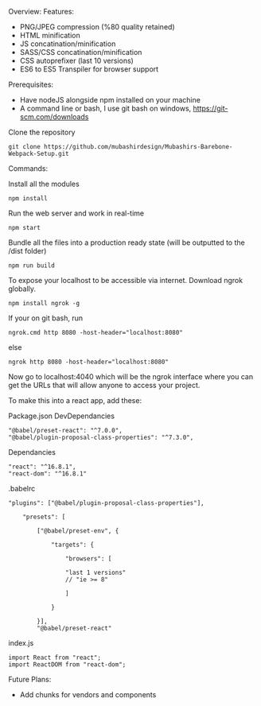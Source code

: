 Overview:
Features:
- PNG/JPEG compression (%80 quality retained)
- HTML minification
- JS concatination/minification
- SASS/CSS concatination/minification
- CSS autoprefixer (last 10 versions)
- ES6 to ES5 Transpiler for browser support

Prerequisites:
- Have nodeJS alongside npm installed on your machine
- A command line or bash, I use git bash on windows, https://git-scm.com/downloads


Clone the repository

```
git clone https://github.com/mubashirdesign/Mubashirs-Barebone-Webpack-Setup.git
```

Commands:

Install all the modules
```
npm install
```

Run the web server and work in real-time
```
npm start
```

Bundle all the files into a production ready state (will be outputted to the /dist folder)
```
npm run build
```

To expose your localhost to be accessible via internet. Download ngrok globally.
```
npm install ngrok -g
```

If your on git bash, run 
```
ngrok.cmd http 8080 -host-header="localhost:8080"
```
else 
```
ngrok http 8080 -host-header="localhost:8080"
```

Now go to localhost:4040 which will be the ngrok interface where you can get the URLs that will allow anyone to access your project.



To make this into a react app, add these:

Package.json
DevDependancies
```
"@babel/preset-react": "^7.0.0",
"@babel/plugin-proposal-class-properties": "^7.3.0",
```
Dependancies
```
"react": "^16.8.1",
"react-dom": "^16.8.1"
```


.babelrc
```
"plugins": ["@babel/plugin-proposal-class-properties"],

    "presets": [

        ["@babel/preset-env", {

            "targets": {

                "browsers": [

                "last 1 versions"
                // "ie >= 8"

                ]

            }

        }],
        "@babel/preset-react"
```
index.js
```
import React from "react";
import ReactDOM from "react-dom";
```


Future Plans:
- Add chunks for vendors and components
